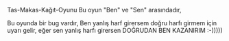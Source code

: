 Tas-Makas-Kağıt-Oyunu
Bu oyun "Ben" ve "Sen" arasındadır,

Bu oyunda bir bug vardır,
Ben yanlış harf girersem doğru harfı girmem için uyarı gelir, eğer sen yanlış harfı girersen DOĞRUDAN BEN KAZANIRIM  :-)))))